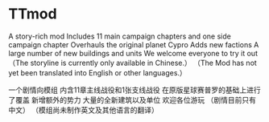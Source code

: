 # TTmod
A story-rich mod
Includes 11 main campaign chapters and one side campaign chapter
Overhauls the original planet Cypro
Adds new factions
A large number of new buildings and units
We welcome everyone to try it out
（The storyline is currently only available in Chinese.）
（The Mod has not yet been translated into English or other languages.）

一个剧情向模组
内含11章主线战役和1张支线战役
在原版星球赛普罗的基础上进行了覆盖
新增额外的势力
大量的全新建筑以及单位
欢迎各位游玩
（剧情目前只有中文）
（模组尚未制作英文及其他语言的翻译）